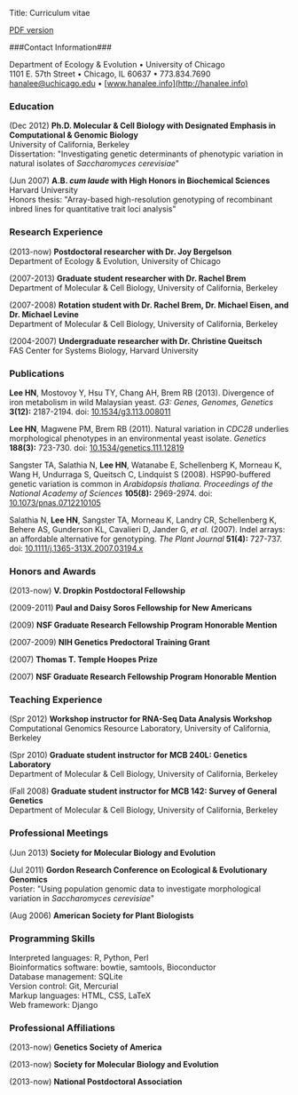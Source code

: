 Title: Curriculum vitae

[PDF version](../static/pdfs/cv.pdf)

###Contact Information###

Department of Ecology & Evolution &bull; University of Chicago  
1101 E. 57th Street &bull; Chicago, IL 60637 &bull; 773.834.7690  
hanalee@uchicago.edu &bull; [www.hanalee.info](http://hanalee.info)

### Education ###

(Dec 2012) **Ph.D. Molecular & Cell Biology with Designated Emphasis in
Computational & Genomic Biology**  
University of California, Berkeley  
Dissertation: "Investigating genetic determinants of phenotypic variation in
natural isolates of _Saccharomyces cerevisiae_"   

(Jun 2007) **A.B. _cum laude_ with High Honors in Biochemical Sciences**  
Harvard University  
Honors thesis: "Array-based high-resolution genotyping of recombinant
inbred lines for quantitative trait loci analysis"  

### Research Experience ###

(2013-now) **Postdoctoral researcher with Dr. Joy Bergelson**    
Department of Ecology & Evolution, University of Chicago

(2007-2013) **Graduate student researcher with Dr. Rachel Brem**  
Department of Molecular  & Cell Biology, University of California, Berkeley  

(2007-2008) **Rotation student with Dr. Rachel Brem, Dr. Michael Eisen, and Dr.
Michael Levine**  
Department of Molecular  & Cell Biology, University of California, Berkeley  

(2004-2007) **Undergraduate researcher with Dr. Christine Queitsch**  
FAS Center for Systems Biology, Harvard University


### Publications ###

**Lee HN**, Mostovoy Y, Hsu TY, Chang AH, Brem RB (2013). Divergence of iron
metabolism in wild Malaysian yeast. _G3: Genes, Genomes, Genetics_
**3(12):** 2187-2194. doi: [10.1534/g3.113.008011](http://dx.doi.org/10.1534/g3.113.008011)

**Lee HN**, Magwene PM, Brem RB (2011). Natural variation in _CDC28_
underlies morphological phenotypes in an environmental yeast isolate.
_Genetics_ **188(3):** 723-730. doi:
[10.1534/genetics.111.12819](http://dx.doi.org/10.1534/genetics.111.12819)

Sangster TA, Salathia N, **Lee HN**, Watanabe E, Schellenberg K, Morneau K, Wang
H, Undurraga S, Queitsch C, Lindquist S (2008). HSP90-buffered genetic
variation is common in _Arabidopsis thaliana_. _Proceedings of the National
Academy of Sciences_ **105(8):** 2969-2974. doi:
[10.1073/pnas.0712210105](http://dx.doi.org/10.1073/pnas.0712210105)

Salathia N, **Lee HN**, Sangster TA, Morneau K, Landry CR, Schellenberg K,
Behere AS, Gunderson KL, Cavalieri D, Jander G, _et al._ (2007). Indel
arrays: an affordable alternative for genotyping. _The Plant Journal_
**51(4):** 727-737. doi: [10.1111/j.1365-313X.2007.03194.x](http://dx.doi.org/10.1111/j.1365-313X.2007.03194.x)

### Honors and Awards ###

(2013-now) **V. Dropkin Postdoctoral Fellowship**

(2009-2011) **Paul and Daisy Soros Fellowship for New Americans**

(2009) **NSF Graduate Research Fellowship Program Honorable Mention**

(2007-2009) **NIH Genetics Predoctoral Training Grant**

(2007) **Thomas T. Temple Hoopes Prize**

(2007) **NSF Graduate Research Fellowship Program Honorable Mention**

### Teaching Experience ###

(Spr 2012) **Workshop instructor for RNA-Seq Data Analysis Workshop**  
Computational Genomics Resource Laboratory, University of California,
Berkeley

(Spr 2010) **Graduate student instructor for MCB 240L: Genetics Laboratory**  
Department of Molecular & Cell Biology, University of California, Berkeley

(Fall 2008) **Graduate student instructor for MCB 142: Survey of General
Genetics**  
Department of Molecular & Cell Biology, University of California, Berkeley

### Professional Meetings ###

(Jun 2013) **Society for Molecular Biology and Evolution**

(Jul 2011) **Gordon Research Conference on Ecological & Evolutionary
Genomics**  
Poster: "Using population genomic data to investigate morphological
variation in _Saccharomyces cerevisiae_"

(Aug 2006) **American Society for Plant Biologists**

### Programming Skills ###

Interpreted languages: R, Python, Perl  
Bioinformatics software: bowtie, samtools, Bioconductor  
Database management: SQLite  
Version control: Git, Mercurial  
Markup languages: HTML, CSS, LaTeX  
Web framework: Django  

### Professional Affiliations ###

(2013-now) **Genetics Society of America**

(2013-now) **Society for Molecular Biology and Evolution**

(2013-now) **National Postdoctoral Association**
